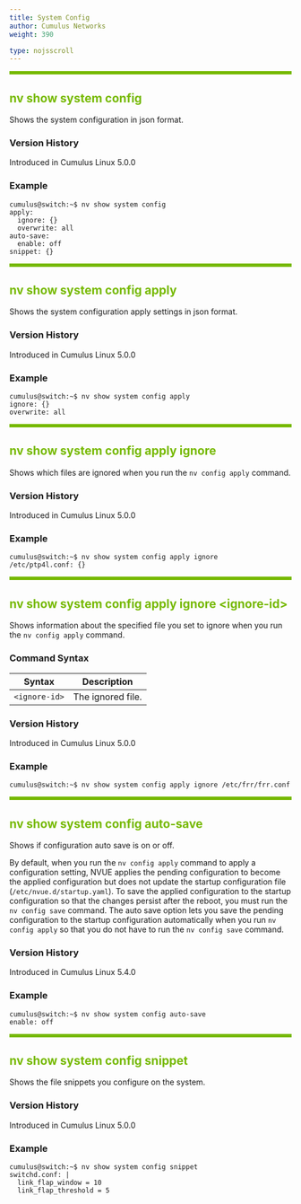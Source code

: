 ```yaml
---
title: System Config
author: Cumulus Networks
weight: 390

type: nojsscroll
---
```

<style>
h { color: RGB(118,185,0)}
</style>
<HR STYLE="BORDER: DASHED RGB(118,185,0) 0.5PX;BACKGROUND-COLOR: RGB(118,185,0);HEIGHT: 4.0PX;"/>

## <h>nv show system config</h>

Shows the system configuration in json format.

### Version History

Introduced in Cumulus Linux 5.0.0

### Example

```
cumulus@switch:~$ nv show system config
apply:
  ignore: {}
  overwrite: all
auto-save:
  enable: off
snippet: {}
```

<HR STYLE="BORDER: DASHED RGB(118,185,0) 0.5PX;BACKGROUND-COLOR: RGB(118,185,0);HEIGHT: 4.0PX;"/>

## <h>nv show system config apply</h>

Shows the system configuration apply settings in json format.

### Version History

Introduced in Cumulus Linux 5.0.0

### Example

```
cumulus@switch:~$ nv show system config apply
ignore: {}
overwrite: all
```

<HR STYLE="BORDER: DASHED RGB(118,185,0) 0.5PX;BACKGROUND-COLOR: RGB(118,185,0);HEIGHT: 4.0PX;"/>

## <h>nv show system config apply ignore</h>

Shows which files are ignored when you run the `nv config apply` command.

### Version History

Introduced in Cumulus Linux 5.0.0

### Example

```
cumulus@switch:~$ nv show system config apply ignore 
/etc/ptp4l.conf: {}
```

<HR STYLE="BORDER: DASHED RGB(118,185,0) 0.5PX;BACKGROUND-COLOR: RGB(118,185,0);HEIGHT: 4.0PX;"/>

## <h>nv show system config apply ignore \<ignore-id\></h>

Shows information about the specified file you set to ignore when you run the `nv config apply` command.

### Command Syntax

| Syntax |  Description   |
| --------- | -------------- |
| `<ignore-id>` | The ignored file. |

### Version History

Introduced in Cumulus Linux 5.0.0

### Example

```
cumulus@switch:~$ nv show system config apply ignore /etc/frr/frr.conf
```

<HR STYLE="BORDER: DASHED RGB(118,185,0) 0.5PX;BACKGROUND-COLOR: RGB(118,185,0);HEIGHT: 4.0PX;"/>

## <h>nv show system config auto-save</h>

Shows if configuration auto save is on or off.

By default, when you run the `nv config apply` command to apply a configuration setting, NVUE applies the pending configuration to become the applied configuration but does not update the startup configuration file (`/etc/nvue.d/startup.yaml`). To save the applied configuration to the startup configuration so that the changes persist after the reboot, you must run the `nv config save` command. The auto save option lets you save the pending configuration to the startup configuration automatically when you run `nv config apply` so that you do not have to run the `nv config save` command.

### Version History

Introduced in Cumulus Linux 5.4.0

### Example

```
cumulus@switch:~$ nv show system config auto-save
enable: off
```

<HR STYLE="BORDER: DASHED RGB(118,185,0) 0.5PX;BACKGROUND-COLOR: RGB(118,185,0);HEIGHT: 4.0PX;"/>

## <h>nv show system config snippet</h>

Shows the file snippets you configure on the system.

### Version History

Introduced in Cumulus Linux 5.0.0

### Example

```
cumulus@switch:~$ nv show system config snippet
switchd.conf: |
  link_flap_window = 10
  link_flap_threshold = 5
```
